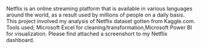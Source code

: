 Netflix is an online streaming platform that is available in various languages around the world, as a result used by millions of people on a daily basis.
This project involved my analysis of Netflix dataset gotten from Kaggle.com.
Tools used; Microsoft Excel for cleaning/transformation,Microsoft Power BI for visualization.
Please find attached a screenshort to my Netflix dashboard.
